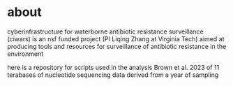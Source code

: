 #  about
cyberinfrastructure for waterborne antibiotic resistance surveillance (ciwars) is an nsf funded project (PI Liqing Zhang at Virginia Tech) aimed at producing tools and resources for surveillance of antibiotic resistance in the environment

here is a repository for scripts used in the analysis Brown et al. 2023 of 11 terabases of nucleotide sequencing data derived from a year of sampling
